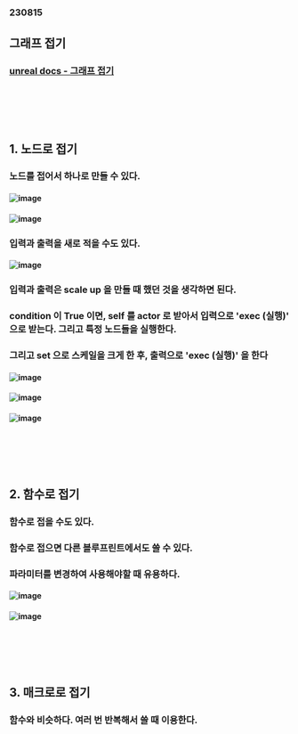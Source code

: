 ### 230815
## 그래프 접기
### [unreal docs - 그래프 접기](https://docs.unrealengine.com/5.2/ko/collapsing-graphs-in-unreal-engine/)
### <br/><br/><br/>

## 1. 노드로 접기
### 노드를 접어서 하나로 만들 수 있다.
#### ![image](https://github.com/Shin-jongwhan/unreal_engine/assets/62974484/22d46d13-6d62-4ee8-b85d-3fdadf8b3c02)
#### ![image](https://github.com/Shin-jongwhan/unreal_engine/assets/62974484/6613daee-5aee-4c41-9f83-762ce3023116)
### 입력과 출력을 새로 적을 수도 있다.
#### ![image](https://github.com/Shin-jongwhan/unreal_engine/assets/62974484/ee4a1db3-f155-43bc-9a12-76c6a22a30b0)
### 입력과 출력은 scale up 을 만들 때 했던 것을 생각하면 된다.
### condition 이 True 이면, self 를 actor 로 받아서 입력으로 'exec (실행)' 으로 받는다. 그리고 특정 노드들을 실행한다.
### 그리고 set 으로 스케일을 크게 한 후, 출력으로 'exec (실행)' 을 한다
#### ![image](https://github.com/Shin-jongwhan/unreal_engine/assets/62974484/c96d72e3-948a-4ba0-ba38-ee07d7dbf586)
#### ![image](https://github.com/Shin-jongwhan/unreal_engine/assets/62974484/7d6ecfbc-c1ec-4cee-b15e-e8ad0dca622b)
#### ![image](https://github.com/Shin-jongwhan/unreal_engine/assets/62974484/5ea40d82-d4d3-4b6f-b821-c2ee6233d14d)
### <br/><br/><br/>

## 2. 함수로 접기
### 함수로 접을 수도 있다.
### 함수로 접으면 다른 블루프린트에서도 쓸 수 있다.
### 파라미터를 변경하여 사용해야할 때 유용하다.
#### ![image](https://github.com/Shin-jongwhan/unreal_engine/assets/62974484/78219205-7ec8-4335-931d-df4534d03cbe)
#### ![image](https://github.com/Shin-jongwhan/unreal_engine/assets/62974484/031b0c24-ffd1-42de-bb7f-1dbcd9a6fd1f)
### <br/><br/><br/>

## 3. 매크로로 접기
### 함수와 비슷하다. 여러 번 반복해서 쓸 때 이용한다.
